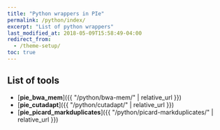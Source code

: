 ```yaml
---
title: "Python wrappers in PIe"
permalink: /python/index/
excerpt: "List of python wrappers"
last_modified_at: 2018-05-09T15:58:49-04:00
redirect_from:
  - /theme-setup/
toc: true
---
```


[^pie_bwa_mem]: See [**pie_bwa_mem** page]({{ "/python/bwa-mem/" | relative_url }}) usage for bwa-mem.
[^pie_cutadapt]: See [**pie_cutadapt** page]({{ "/python/cutadapt/" | relative_url }}) usage for cutadapt.
[^pie_picard_markduplicates]: See [**pie_picard_markduplicates** page]({{ "/python/picard-markduplicates/" | relative_url }}) usage for picard markduplicates

## List of tools

- [**pie_bwa_mem**]({{ "/python/bwa-mem/" | relative_url }})
- [**pie_cutadapt**]({{ "/python/cutadapt/" | relative_url }})
- [**pie_picard_markduplicates**]({{ "/python/picard-markduplicates/" | relative_url }})